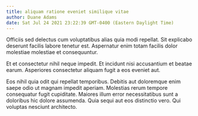 ```yaml
---
title: aliquam ratione eveniet similique vitae
author: Duane Adams
date: Sat Jul 24 2021 23:22:39 GMT-0400 (Eastern Daylight Time)
---
```

Officiis sed delectus cum voluptatibus alias quia modi repellat. Sit explicabo deserunt facilis labore tenetur est. Aspernatur enim totam facilis dolor molestiae molestiae et consequuntur.

 Et et consectetur nihil neque impedit. Et incidunt nisi accusantium et beatae earum. Asperiores consectetur aliquam fugit a eos eveniet aut.

 Eos nihil quia odit qui repellat temporibus. Debitis aut doloremque enim saepe odio ut magnam impedit aperiam. Molestias rerum tempore consequatur fugit cupiditate. Maiores illum error necessitatibus sunt a doloribus hic dolore assumenda. Quia sequi aut eos distinctio vero. Qui voluptas nesciunt architecto.